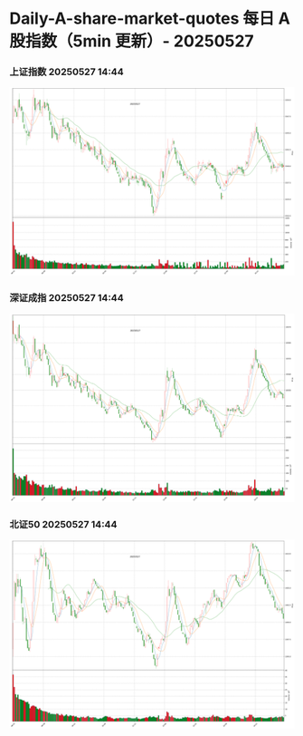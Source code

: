 
# Daily-A-share-market-quotes 每日 A 股指数（5min 更新）- 20250527

### 上证指数 20250527 14:44
![](./fig/2025/5/20250527-sh000001.png)

### 深证成指 20250527 14:44
![](./fig/2025/5/20250527-sz399001.png)

### 北证50 20250527 14:44
![](./fig/2025/5/20250527-bj899050.png)
